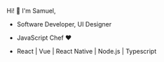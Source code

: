 Hi! 👋 I'm Samuel, 
- Software Developer, UI Designer 

- JavaScript Chef ❤️ 

- React | Vue | React Native | Node.js | Typescript
